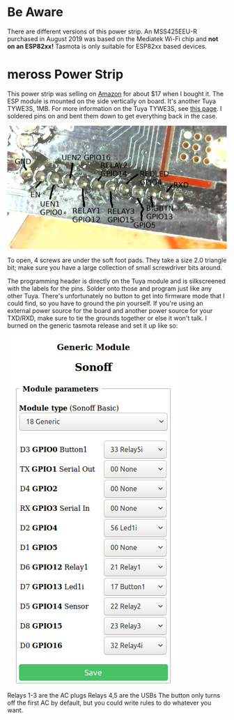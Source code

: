 # Be Aware
There are different versions of this power strip. An MSS425EEU-R purchased in August 2019 was based on the Mediatek Wi-Fi chip and **not on an ESP82xx!** Tasmota is only suitable for ESP82xx based devices.  

# meross Power Strip
This power strip was selling on [Amazon](https://www.amazon.com/meross-Protector-Compatible-Assistant-Individually/dp/B07DXSJP8H/ref=sr_1_21?ie=UTF8&qid=1539543509&sr=8-21&keywords=wifi+smart+power+strip) for about $17 when I bought it. The ESP module is mounted on the side vertically on board. It's another Tuya TYWE3S, 1MB. For more information on the Tuya TYWE3S, see [this page](devices/TYWE3S). I soldered pins on and bent them down to get everything back in the case.

![meross guts picture](https://raw.githubusercontent.com/hank/tasmota-contrib/master/2018-10-27-163303.jpg)

To open, 4 screws are under the soft foot pads. They take a size 2.0 triangle bit; make sure you have a large collection of small screwdriver bits around.

The programming header is directly on the Tuya module and is silkscreened with the labels for the pins. Solder onto those and program just like any other Tuya. There's unfortunately no button to get into firmware mode that I could find, so you have to ground the pin yourself. If you're using an external power source for the board and another power source for your TXD/RXD, make sure to tie the grounds together or else it won't talk. I burned on the generic tasmota release and set it up like so:

![tasmota config](https://raw.githubusercontent.com/hank/tasmota-contrib/master/Screenshot%20from%202018-10-27%2019-05-32.png)

Relays 1-3 are the AC plugs
Relays 4,5 are the USBs
The button only turns off the first AC by default, but you could write rules to do whatever you want.

